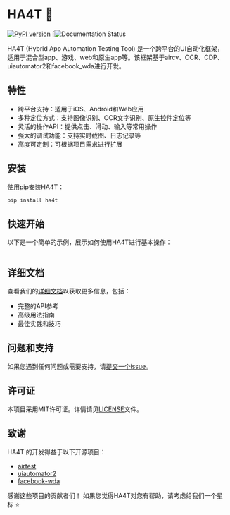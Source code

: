 # HA4T 🐍

[![PyPI version](https://badge.fury.io/py/ha4t.svg)](https://badge.fury.io/py/ha4t)
[![Documentation Status](https://1103837067.github.io/HA4T/)

HA4T (Hybrid App Automation Testing Tool)
是一个跨平台的UI自动化框架，适用于混合型app、游戏、web和原生app等。该框架基于aircv、OCR、CDP、uiautomator2和facebook_wda进行开发。

## 特性

- 跨平台支持：适用于iOS、Android和Web应用
- 多种定位方式：支持图像识别、OCR文字识别、原生控件定位等
- 灵活的操作API：提供点击、滑动、输入等常用操作
- 强大的调试功能：支持实时截图、日志记录等
- 高度可定制：可根据项目需求进行扩展

## 安装

使用pip安装HA4T：

```bash
pip install ha4t
```

## 快速开始

以下是一个简单的示例，展示如何使用HA4T进行基本操作：

```python

```

## 详细文档

查看我们的[详细文档](https://1103837067.github.io/HA4T/)以获取更多信息，包括：

- 完整的API参考
- 高级用法指南
- 最佳实践和技巧


## 问题和支持

如果您遇到任何问题或需要支持，请[提交一个issue](https://github.com/1103837067/ha4t/issues)。

## 许可证

本项目采用MIT许可证。详情请见[LICENSE](LICENSE)文件。

## 致谢

HA4T 的开发得益于以下开源项目：

- [airtest](https://github.com/NetEase/airtest)
- [uiautomator2](https://github.com/openatx/uiautomator2)
- [facebook-wda](https://github.com/openatx/facebook-wda)

感谢这些项目的贡献者们！
如果您觉得HA4T对您有帮助，请考虑给我们一个星标 ⭐️
